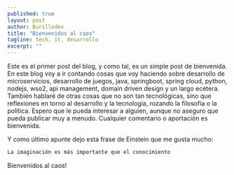 ```yaml
---
published: true
layout: post
author: Burillodev
title: "Bienvenidos al caos"
tagline: tech, it, desarrollo
excerpt: ""
---
```


Este es el primer post del blog, y como tal, es un simple post de bienvenida. En este blog voy a ir contando cosas que voy haciendo sobre desarrollo de microservicios, desarrollo de juegos, java, springboot, spring cloud, python, nodejs, wso2, api management, domain driven design y un largo ecétera. También hablaré de otras cosas que no son tan tecnológicas, sino que reflexiones en torno al desarrollo y la tecnología, rozando la filosofía o la política. Espero que le pueda interesar a alguien, aunque no aseguro que pueda publicar muy a menudo. Cualquier comentario o aportación es bienvenida. 

Y como último apunte dejo esta frase de Einstein que me gusta mucho:
```txt
La imaginación es más importante que el conocimiento
```
Bienvenidos al caos!
